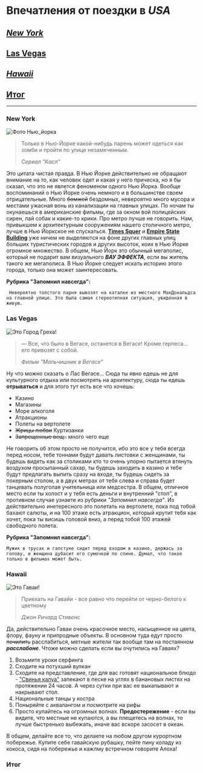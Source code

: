 # Впечатления от поездки в _**USA**_ 

## [*New York*](#new-york-1)

## [**Las Vegas**](#las-vegas-1)

## [***Hawaii***](#hawaii-1)

## [Итог](#d0b8d182d0bed0b3-1)
---

### **New York**

![Фото Нью_йорка](newyork.jpg)


>Только в Нью-Йорке какой-нибудь парень может одеться как зомби и пройти по улице незамеченным.
>
>*Сериал "Касл"*

Это цитата чистая правда. В Нью Йорке действительно не обращают внимание на то, как человек одет и какая у него прическа, но я бы сказал, что это не явлется феноменом одного Нью Йорка.
Вообще воспоминаний о Нью Йорке очень немного и в большинстве своем отрицательные.
Много ~~бомжей~~ бездомных, невероятно много мусора и местами ужасная вонь из канализации на главных улицах. По ночам ты окунаешься в американские фильмы, где за окном вой полицейских сирен, лай собак и какие-то крики. Про метро лучше не говорить. Нам, привыкшем к архитектурным сооружениям нашего столичного метро, лучше в Нью Йоркское не спускаться. [**Times Squer**](https://www.timessquarenyc.org/) и [**Empire State Building**](https://www.esbnyc.com/) уже ничем не выделяются на фоне других главных улиц больших туристических городов и других высоток, коих в Нью Йорке огромное множество. В общем, Нью Йорк это обычный мегаполис, который не подарит вам визуального _**ВАУ ЭФФЕКТА**_,  если вы житель такого же мегаполиса. В Нью Йорке следует искать историю этого города, только она может заинтересовать.

**Рубрика "Запомнил навсегда":**
```
 Невероятно толстого парня вывозят на каталке из местного МакДональдса на главной улице. Это была самая стереотипная ситуация, увиденная в живую.
 ```


### **Las Vegas**

![Это Город Греха!](LasVegas.jpg)

>— Все, что было в Вегасе, останется в Вегасе! Кроме герпеса... его привозят с собой.
>
>*Фильм "Мальчишник в Вегасе"*

Ну что можно сказать о Лас Вегасе... Сюда ты явно едешь не для культурного отдыха или посмотреть на архитектуру, сюда ты едешь __отрываться__ и для этого тут есть все что хочешь:

* Казино
* Магазины
* Море алкоголя
* Атракционы 
* Полеты на вертолете
* ~~Жрицы любви~~ Куртизанки
* ~~Запрещенные вещ..~~ много чего еще

Не говорить об этом просто не получится, ибо это все у тебя всегда перед носом, тебе тоннами будут давать листовки с женщинами, ты будешь видеть как за столиками кто то очень упорно пытается втянуть воздухом просыпанный сахар, ты будешь заходить в казино и тебе будут предлагать выпить сразу на входе, ты будешь сидеть за покерным столом, а в двух метрах от тебя слева и справа будет танцевать полуголая учительница или медсестра. В общем, отличное место если ты холост и у тебя есть деньги и внутренний "стоп", в противном случае узнаете из рубрики *"Запомнил навсегда"*. Из действительно инетересного это полетать на вертолете, пока под тобой бахают салюты, и на 100 этаже есть атракцион, который крутит тебя как хочет, пока ты висишь головой вниз, а перед тобой 100 этажей свободного полета. 

**Рубрика "Запомнил навсегда":**
``` 
Мужик в трусах и галстуке сидит перед входом в казино, держась за голову, и женщина дубасит его сумочкой по спине. Думал, что такое только в фильмах может быть.
```


### **Hawaii**

![Это Гаваи!](hawaii.jpg)

>Приехать на Гавайи - все равно что перейти от черно-белого к цветному
>
>*Джон Ричард Стивенс*

Да, действительно Гаваи очень красочное место, насыщенное на цвета, флору, фауну и припродные объекты. В основном туда едут просто ~~почилить~~ расслабиться, метные жители так вообще там на постаянном ***расслабоне***. Чтоже можно сделать если вы очутились на Гаваях?

1. Возьмите уроки серфинга 
5. Сходите на потухший вулкан 
1000. Сходите на представление, где для вас готовят национальное блюдо - ["Свинья калуа"](https://portalostranah.ru/view.php?id=176) запекают в песке на углях в банановых листях на протяжении 24 часов. А через сутки при вас ее выкапывают и накрывают стол.
4. Национальные танцы у костра 
5. Поныряйте с аквалангом и посмотрите на рифы
6. Просто купайтесь на огромных волнах. **Предостережение** - если вы видите, что местные не купаются, а вы плещетесь на волнах, то лучше быстренько выбежать, иначе вас вскоре засосет в океан. 

В общем, делайте все то, что делаете на любом другом курортном побережье. Купите себе гавайскую рубашку, пейте пину коладу из кокоса, сидя на побережье и кажлму встречном говорите Алоха!




### **Итог**
